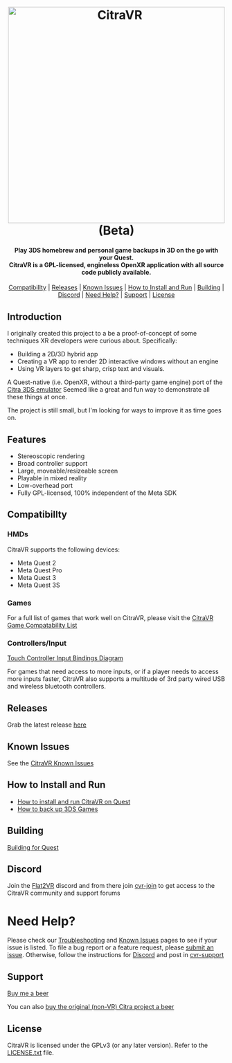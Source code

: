 <h1 align="center">
  <br>
  <a href="https://citra-emu.org/"><img src="assets/citravr_logo.png" alt="CitraVR" width="500"></a> (Beta)
</h1>

<h4 align="center"> Play 3DS homebrew and personal game backups in 3D on the go with your Quest.
</br>
  CitraVR is a GPL-licensed, engineless OpenXR application with all source code publicly available.
</h4>

<p align="center">
  <a href="#compatabillty">Compatibillty</a> |
  <a href="#releases">Releases</a> |
  <a href="#known-issues">Known Issues</a> |
  <a href="#how-to-install-and-run">How to Install and Run</a> |
  <a href="#building">Building</a> |
  <a href="#discord">Discord</a> |
  <a href="#need-help">Need Help?</a> |
  <a href="#support">Support</a> |
  <a href="#license">License</a>
</p>

## Introduction
I originally created this project to a be a proof-of-concept of some techniques XR developers were curious about. 
Specifically:
- Building a 2D/3D hybrid app
- Creating a VR app to render 2D interactive windows without an engine
- Using VR layers to get sharp, crisp text and visuals.

A Quest-native (i.e. OpenXR, without a third-party game engine) port of the [Citra 3DS emulator](https://github.com/citra-emu/citra) Seemed like a great and fun way to demonstrate all these things at once.

The project is still small, but I'm looking for ways to improve it as time goes on.

## Features
- Stereoscopic rendering
- Broad controller support
- Large, moveable/resizeable screen
- Playable in mixed reality
- Low-overhead port
- Fully GPL-licensed, 100% independent of the Meta SDK

## Compatibillty

### HMDs
CitraVR supports the following devices:
- Meta Quest 2
- Meta Quest Pro
- Meta Quest 3
- Meta Quest 3S

### Games
For a full list of games that work well on CitraVR, please visit the [CitraVR Game Compatability List](https://docs.google.com/spreadsheets/d/1viN8_MWO1HW9QXlkT-TdCGQbH1g660mKsIp1ZTARdho/edit?usp=sharing)

### Controllers/Input 
[Touch Controller Input Bindings Diagram](https://github.com/amwatson/CitraVR/wiki/Touch-Controller-Input-Bindings)

For games that need access to more inputs, or if a player needs to access more inputs faster, CitraVR also supports a multitude of 3rd party wired USB and wireless bluetooth controllers. 

## Releases
Grab the latest release [here](https://github.com/amwatson/CitraVR/releases)

## Known Issues
See the [CitraVR Known Issues](https://github.com/amwatson/CitraVR/wiki/CitraVR-Known-Issues)

## How to Install and Run
- [How to install and run CitraVR on Quest](https://github.com/amwatson/CitraVR/wiki/Install-Run-on-Quest)
- [How to back up 3DS Games](https://github.com/amwatson/CitraVR/wiki/Backing-up-3DS-Games)

## Building
[Building for Quest](https://github.com/amwatson/CitraVR/wiki/Building-for-Quest)

## Discord 
Join the [Flat2VR](https://flat2vr.com/) discord and from there join [cvr-join](https://discord.com/channels/747967102895390741/1196505250102792232) to get access to the CitraVR community and support forums

# Need Help?
Please check our [Troubleshooting](https://github.com/amwatson/CitraVR/wiki/Troubleshooting) and [Known Issues](https://github.com/amwatson/CitraVR/wiki/CitraVR-Known-Issues) pages to see if your issue is listed.
To file a bug report or a feature request, please [submit an issue](https://github.com/amwatson/CitraVR/issues/new/choose).
Otherwise, follow the instructions for <a href="#discord">Discord</a> and post in [cvr-support](https://discord.com/channels/747967102895390741/1196505719910957176)

## Support
[Buy me a beer](https://www.buymeacoffee.com/fewerwrong)

You can also [buy the original \(non-VR\) Citra project a beer](https://www.patreon.com/citraemu)

## License
CitraVR is licensed under the GPLv3 (or any later version). Refer to the [LICENSE.txt](https://github.com/amwatson/CitraVR/blob/master/license.txt) file.
